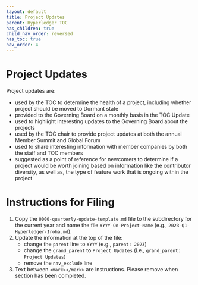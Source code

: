 ```yaml
---
layout: default
title: Project Updates
parent: Hyperledger TOC
has_children: true
child_nav_order: reversed
has_toc: true
nav_order: 4
---
```

[//]: # (SPDX-License-Identifier: CC-BY-4.0)

# Project Updates
Project updates are:
- used by the TOC to determine the health of a project, including whether project should be moved to Dormant state
- provided to the Governing Board on a monthly basis in the TOC Update
- used to highlight interesting updates to the Governing Board about the projects
- used by the TOC chair to provide project updates at both the annual Member Summit and Global Forum 
- used to share interesting information with member companies by both the staff and TOC members
- suggested as a point of reference for newcomers to determine if a project would be worth joining based on information like the contributor diversity, as well as, the type of feature work that is ongoing within the project

# Instructions for Filing
1. Copy the `0000-quarterly-update-template.md` file to the subdirectory for the current year and name the file `YYYY-Qn-Project-Name` (e.g., `2023-Q1-Hyperledger-Iroha.md`).
1. Update the information at the top of the file:
    - change the `parent` line to `YYYY` (e.g., `parent: 2023`)
    - change the `grand_parent` to `Project Updates` (i.e., `grand_parent: Project Updates`)
    - remove the `nav_exclude` line
1. Text between `<mark></mark>` are instructions. Please remove when section has been completed.
